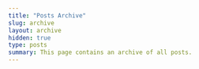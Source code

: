 ```yaml
---
title: "Posts Archive"
slug: archive
layout: archive
hidden: true
type: posts
summary: This page contains an archive of all posts.
---
```


